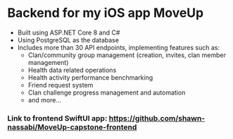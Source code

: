 # Backend for my iOS app MoveUp
- Built using ASP.NET Core 8 and C#
- Using PostgreSQL as the database
- Includes more than 30 API endpoints, implementing features such as:
  - Clan/community group management (creation, invites, clan member management)
  - Health data related operations
  - Health activity performance benchmarking
  - Friend request system
  - Clan challenge progress management and automation
  - and more...

### Link to frontend SwiftUI app: https://github.com/shawn-nassabi/MoveUp-capstone-frontend 
